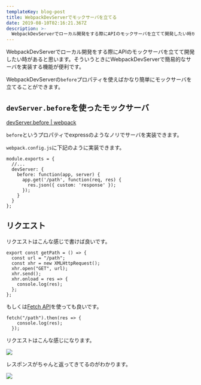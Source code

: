 ```yaml
---
templateKey: blog-post
title: WebpackDevServerでモックサーバを立てる
date: 2019-08-10T02:16:21.367Z
description: >-
  WebpackDevServerでローカル開発をする際にAPIのモックサーバを立てて開発したい時があると思います。そういうときにWebpackDevServerで簡易的なサーバを実装する機能が便利です。
---
```

WebpackDevServerでローカル開発をする際にAPIのモックサーバを立てて開発したい時があると思います。そういうときにWebpackDevServerで簡易的なサーバを実装する機能が便利です。

WebpackDevServerの`before`プロパティを使えばかなり簡単にモックサーバを立てることができます。

## `devServer.before`を使ったモックサーバ

[devServer.before | webpack](https://webpack.js.org/configuration/dev-server/#devserverbefore)

`before`というプロパティでexpressのようなノリでサーバを実装できます。

`webpack.config.js`に下記のように実装できます。

```
module.exports = {
  //...
  devServer: {
    before: function(app, server) {
      app.get('/path', function(req, res) {
        res.json({ custom: 'response' });
      });
    }
  }
};
```

## リクエスト

リクエストはこんな感じで書けば良いです。

```
export const getPath = () => {
  const url = "/path";
  const xhr = new XMLHttpRequest();
  xhr.open("GET", url);
  xhr.send();
  xhr.onload = res => {
    console.log(res);
  };
};
```

もしくは[Fetch API](https://developer.mozilla.org/ja/docs/Web/API/Fetch_API)を使っても良いです。

```
fetch("/path").then(res => {
    console.log(res);
  });
```

リクエストはこんな感じになります。

![](/img/スクリーンショット-2019-08-10-11.15.09.png)

レスポンスがちゃんと返ってきてるのがわかります。

![](/img/スクリーンショット-2019-08-10-11.15.17.png)
